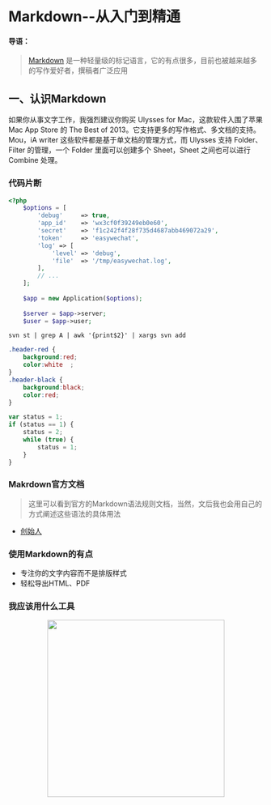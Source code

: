 # Markdown--从入门到精通
#### 导语：
> [Markdown](http://zh.wikipedia.org/wiki/Makrdown) 是一种轻量级的标记语言，它的有点很多，目前也被越来越多的写作爱好者，撰稿者广泛应用

## 一、认识Markdown
如果你从事文字工作，我强烈建议你购买 Ulysses for Mac，这款软件入围了苹果 Mac App Store 的 The Best of 2013。它支持更多的写作格式、多文档的支持。Mou，iA writer 这些软件都是基于单文档的管理方式，而 Ulysses 支持 Folder、Filter 的管理，一个 Folder 里面可以创建多个 Sheet，Sheet 之间也可以进行 Combine 处理。

### 代码片断
```php
<?php
    $options = [
        'debug'     => true,
        'app_id'    => 'wx3cf0f39249eb0e60',
        'secret'    => 'f1c242f4f28f735d4687abb469072a29',
        'token'     => 'easywechat',
        'log' => [
            'level' => 'debug',
            'file'  => '/tmp/easywechat.log',
        ],
        // ...
    ];
    
    $app = new Application($options);
    
    $server = $app->server;
    $user = $app->user;
```

```shell
svn st | grep A | awk '{print$2}' | xargs svn add
```

```css
.header-red {
    background:red;
    color:white  ; 
}
.header-black {
    background:black;
    color:red;
}
```

```js
var status = 1;
if (status == 1) {
    status = 2;
    while (true) {
        status = 1;
    }
}
```

### Makrdown官方文档

>这里可以看到官方的Markdown语法规则文档，当然，文后我也会用自己的方式阐述这些语法的具体用法

*   [创始人](http://www.baidu.com)

### 使用Markdown的有点
* 专注你的文字内容而不是排版样式
* 轻松导出HTML、PDF

### 我应该用什么工具
<p align="center">
    <a href="https://www.yousails.com">
      <img src="https://yousails.com/banners/brand.png" width=350>
    </a>
</p>
